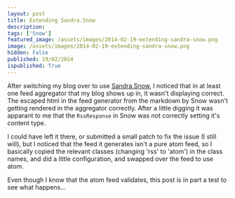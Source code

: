 ```yaml
---
layout: post
title: Extending Sandra.Snow
description: 
tags: ['Snow']
featured_image: /assets/images/2014-02-19-extending-sandra-snow.png
image: /assets/images/2014-02-19-extending-sandra-snow.png
hidden: False
published: 19/02/2014
ispublished: True
---
```

After switching my blog over to use [Sandra.Snow](https://github.com/Sandra/Sandra.Snow), I noticed that in at least one feed aggregator that my blog shows up in, it wasn't displaying correct. The escaped html in the feed generator from the markdown by Snow wasn't getting rendered in the aggregator correctly. After a little digging it was apparant to me that the ```RssResponse``` in Snow was not correctly setting it's content type.

I could have left it there, or submitted a small patch to fix the issue (I still will), but I noticed that the feed it generates isn't a pure atom feed, so I basically copied the relevant classes (changing 'rss' to 'atom') in the class names, and did a little configuration, and swapped over the feed to use atom.

Even though I know that the atom feed validates, this post is in part a test to see what happens...
